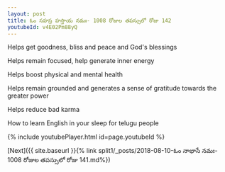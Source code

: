 ```yaml
---
layout: post
title: ఓం సహస్ర హస్తాయ నమః- 1008 రోజుల తపస్సులో రోజు 142
youtubeId: v4E02Pm88yQ
---
```

 
 
Helps get goodness, bliss and peace and God's blessings
 
Helps remain focused, help generate inner energy 
 
Helps boost physical and mental health 
 
Helps remain grounded and generates a sense of gratitude towards the greater power 
 
Helps reduce bad karma
 
How to learn English in your sleep for telugu people
 
 
 
 


{% include youtubePlayer.html id=page.youtubeId %}
 
[Next]({{ site.baseurl }}{% link split1/_posts/2018-08-10-ఓం నాభాసే నమః- 1008 రోజుల తపస్సులో రోజు 141.md%})
 
